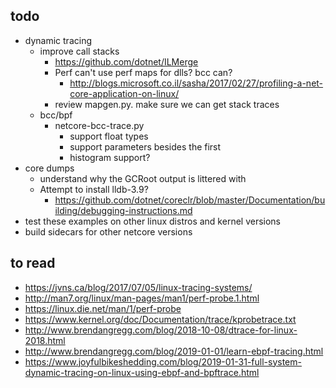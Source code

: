 ## todo

- dynamic tracing
   - improve call stacks
     - https://github.com/dotnet/ILMerge
     - Perf can't use perf maps for dlls?  bcc can?
       - http://blogs.microsoft.co.il/sasha/2017/02/27/profiling-a-net-core-application-on-linux/
     - review mapgen.py.  make sure we can get stack traces
   - bcc/bpf
      - netcore-bcc-trace.py
        - support float types
        - support parameters besides the first
        - histogram support?
- core dumps
  - understand why the GCRoot output is littered with <error>
  - Attempt to install lldb-3.9?
    - https://github.com/dotnet/coreclr/blob/master/Documentation/building/debugging-instructions.md
- test these examples on other linux distros and kernel versions
- build sidecars for other netcore versions 

## to read

- https://jvns.ca/blog/2017/07/05/linux-tracing-systems/
- http://man7.org/linux/man-pages/man1/perf-probe.1.html
- https://linux.die.net/man/1/perf-probe
- https://www.kernel.org/doc/Documentation/trace/kprobetrace.txt
- http://www.brendangregg.com/blog/2018-10-08/dtrace-for-linux-2018.html
- http://www.brendangregg.com/blog/2019-01-01/learn-ebpf-tracing.html
- https://www.joyfulbikeshedding.com/blog/2019-01-31-full-system-dynamic-tracing-on-linux-using-ebpf-and-bpftrace.html
